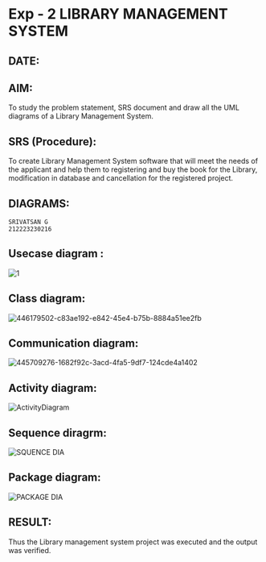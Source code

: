 # Exp - 2 LIBRARY MANAGEMENT SYSTEM
## DATE:
## AIM:
To study the problem statement, SRS document and draw all the UML diagrams of a Library Management System.
## SRS (Procedure):
To create Library Management System software that will meet the needs of the applicant and help them to registering and buy the book for the Library, modification in database and cancellation for the registered project.

## DIAGRAMS: 
```
SRIVATSAN G
212223230216
```
## Usecase diagram :
![1](https://github.com/user-attachments/assets/91c13172-7102-4538-ae61-f610add17520)

## Class diagram: 
![446179502-c83ae192-e842-45e4-b75b-8884a51ee2fb](https://github.com/user-attachments/assets/d50d3d4b-9f6d-4ce5-97b0-75406ae843f7)

## Communication diagram:
![445709276-1682f92c-3acd-4fa5-9df7-124cde4a1402](https://github.com/user-attachments/assets/6186cb27-f37e-4949-b557-50db0a341e56)

## Activity diagram:
![ActivityDiagram](https://github.com/user-attachments/assets/fa8b1653-c496-46cd-9e34-534b4c5ca466)

## Sequence diragrm:
![SQUENCE DIA](https://github.com/user-attachments/assets/93a026a0-a65d-4537-9d4e-f48d1043262c)

## Package diagram:
![PACKAGE DIA](https://github.com/user-attachments/assets/c678b64a-ee8c-44f4-a8f9-f572ae1fcfcd)

## RESULT:
Thus the Library management system project was executed and the output was verified.
